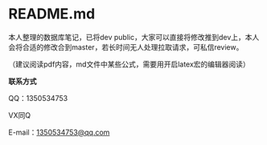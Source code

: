 # README.md

本人整理的数据库笔记，已将dev public，大家可以直接将修改推到dev上，本人会将合适的修改合到master，若长时间无人处理拉取请求，可私信review。

（建议阅读pdf内容，md文件中某些公式，需要用开启latex宏的编辑器阅读）



**联系方式**

QQ：1350534753

VX同Q

E-mail：1350534753@qq.com